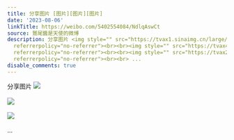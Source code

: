 ```yaml
---
title: 分享图片 [图片][图片][图片]
date: '2023-08-06'
linkTitle: https://weibo.com/5402554084/NdlqAswCt
source: 鷲尾醬是天使的微博
description: 分享图片 <img style="" src="https://tvax1.sinaimg.cn/large/005TCz76gy1hgn77z8f5lj31kw0zswle.jpg"
  referrerpolicy="no-referrer"><br><br><img style="" src="https://tvax4.sinaimg.cn/large/005TCz76gy1hgn7802cjuj31kw13gtud.jpg"
  referrerpolicy="no-referrer"><br><br><img style="" src="https://tvax2.sinaimg.cn/large/005TCz76gy1hgn780nsuij31kw11vk0r.jpg"
  referrerpolicy="no-referrer"><br><br> ...
disable_comments: true
---
```

分享图片 <img style="" src="https://tvax1.sinaimg.cn/large/005TCz76gy1hgn77z8f5lj31kw0zswle.jpg" referrerpolicy="no-referrer"><br><br><img style="" src="https://tvax4.sinaimg.cn/large/005TCz76gy1hgn7802cjuj31kw13gtud.jpg" referrerpolicy="no-referrer"><br><br><img style="" src="https://tvax2.sinaimg.cn/large/005TCz76gy1hgn780nsuij31kw11vk0r.jpg" referrerpolicy="no-referrer"><br><br> ...